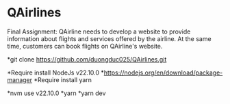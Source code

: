 # QAirlines
 Final Assignment: QAirline needs to develop a website to provide information about flights and services offered by the airline. At the same time, customers can book flights on QAirline's website.
 
*git clone https://github.com/duongduc025/QAirlines.git

*Require install NodeJs v22.10.0
*https://nodejs.org/en/download/package-manager
*Require install yarn

*nvm use v22.10.0 
*yarn
*yarn dev


